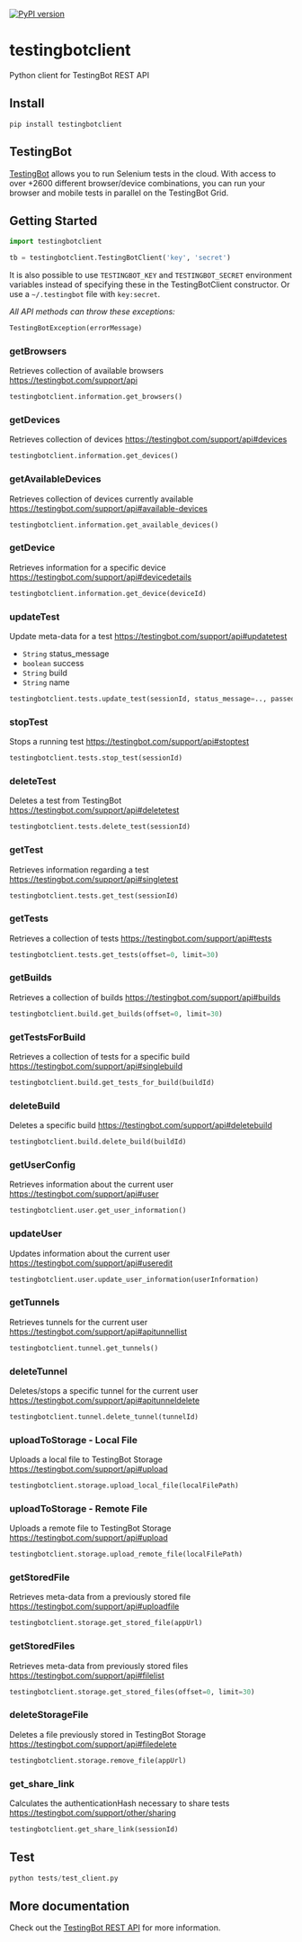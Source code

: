[![PyPI version](https://badge.fury.io/py/testingbotclient.svg)](https://badge.fury.io/py/testingbotclient)

# testingbotclient

Python client for TestingBot REST API

## Install

```shell
pip install testingbotclient
```

## TestingBot
[TestingBot](https://testingbot.com/) allows you to run Selenium tests in the cloud.
With access to over +2600 different browser/device combinations, you can run your browser and mobile tests in parallel on the TestingBot Grid.

## Getting Started

```python
import testingbotclient

tb = testingbotclient.TestingBotClient('key', 'secret')
```

It is also possible to use `TESTINGBOT_KEY` and `TESTINGBOT_SECRET` environment variables instead of specifying these in the TestingBotClient constructor. Or use a `~/.testingbot` file with `key:secret`.


*All API methods can throw these exceptions:*

```python
TestingBotException(errorMessage)
```

### getBrowsers
Retrieves collection of available browsers
<https://testingbot.com/support/api>


```python
testingbotclient.information.get_browsers()
```

### getDevices
Retrieves collection of devices
<https://testingbot.com/support/api#devices>

```python
testingbotclient.information.get_devices()
```

### getAvailableDevices
Retrieves collection of devices currently available
<https://testingbot.com/support/api#available-devices>

```python
testingbotclient.information.get_available_devices()
```

### getDevice
Retrieves information for a specific device
<https://testingbot.com/support/api#devicedetails>

```python
testingbotclient.information.get_device(deviceId)
```

### updateTest
Update meta-data for a test
<https://testingbot.com/support/api#updatetest>

- `String` status_message
- `boolean` success
- `String` build
- `String` name


```python
testingbotclient.tests.update_test(sessionId, status_message=.., passed=1|0, build=.., name=..)
```

### stopTest
Stops a running test
<https://testingbot.com/support/api#stoptest>


```python
testingbotclient.tests.stop_test(sessionId)
```

### deleteTest
Deletes a test from TestingBot
<https://testingbot.com/support/api#deletetest>


```python
testingbotclient.tests.delete_test(sessionId)
```

### getTest
Retrieves information regarding a test
<https://testingbot.com/support/api#singletest>


```python
testingbotclient.tests.get_test(sessionId)
```

### getTests
Retrieves a collection of tests
<https://testingbot.com/support/api#tests>


```python
testingbotclient.tests.get_tests(offset=0, limit=30)
```

### getBuilds
Retrieves a collection of builds
<https://testingbot.com/support/api#builds>


```python
testingbotclient.build.get_builds(offset=0, limit=30)
```

### getTestsForBuild
Retrieves a collection of tests for a specific build
<https://testingbot.com/support/api#singlebuild>


```python
testingbotclient.build.get_tests_for_build(buildId)
```

### deleteBuild
Deletes a specific build
<https://testingbot.com/support/api#deletebuild>


```python
testingbotclient.build.delete_build(buildId)
```

### getUserConfig
Retrieves information about the current user
<https://testingbot.com/support/api#user>


```python
testingbotclient.user.get_user_information()
```

### updateUser
Updates information about the current user
<https://testingbot.com/support/api#useredit>


```python
testingbotclient.user.update_user_information(userInformation)
```

### getTunnels
Retrieves tunnels for the current user
<https://testingbot.com/support/api#apitunnellist>


```python
testingbotclient.tunnel.get_tunnels()
```

### deleteTunnel
Deletes/stops a specific tunnel for the current user
<https://testingbot.com/support/api#apitunneldelete>


```python
testingbotclient.tunnel.delete_tunnel(tunnelId)
```

### uploadToStorage - Local File
Uploads a local file to TestingBot Storage
<https://testingbot.com/support/api#upload>


```python
testingbotclient.storage.upload_local_file(localFilePath)
```

### uploadToStorage - Remote File
Uploads a remote file to TestingBot Storage
<https://testingbot.com/support/api#upload>


```python
testingbotclient.storage.upload_remote_file(localFilePath)
```

### getStoredFile
Retrieves meta-data from a previously stored file
<https://testingbot.com/support/api#uploadfile>


```python
testingbotclient.storage.get_stored_file(appUrl)
```

### getStoredFiles
Retrieves meta-data from previously stored files
<https://testingbot.com/support/api#filelist>


```python
testingbotclient.storage.get_stored_files(offset=0, limit=30)
```

### deleteStorageFile
Deletes a file previously stored in TestingBot Storage
<https://testingbot.com/support/api#filedelete>


```python
testingbotclient.storage.remove_file(appUrl)
```

### get_share_link
Calculates the authenticationHash necessary to share tests
<https://testingbot.com/support/other/sharing>


```python
testingbotclient.get_share_link(sessionId)
```

## Test

```python
python tests/test_client.py
```

## More documentation

Check out the [TestingBot REST API](https://testingbot.com/support/api) for more information.
